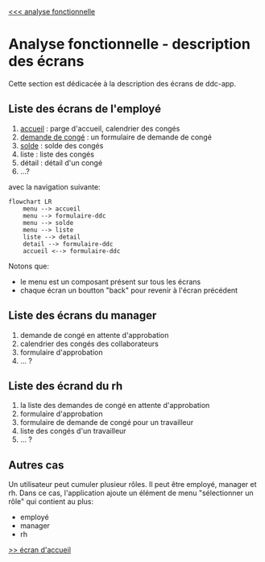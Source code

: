 [<<< analyse fonctionnelle](./2-analyse-fonctionnelle.md)

# Analyse fonctionnelle - description des écrans #

Cette section est dédicacée à la description des écrans de ddc-app.

## Liste des écrans de l'employé ##
1. [accueil](./2-2-1-accueil.md) : parge d'accueil, calendrier des congés
1. [demande de congé](./2-2-2-demande-de-conge.md) : un formulaire de demande de congé
1. [solde](./2-2-3-solde.md) : solde des congés
1. liste : liste des congés
1. détail : détail d'un congé
1. ...?

avec la navigation suivante:

```mermaid
flowchart LR
    menu --> accueil
    menu --> formulaire-ddc
    menu --> solde
    menu --> liste
    liste --> detail
    detail --> formulaire-ddc
    accueil <--> formulaire-ddc
```

Notons que:
- le menu est un composant présent sur tous les écrans
- chaque écran un boutton "back" pour revenir à l'écran précédent

## Liste des écrans du manager
1. demande de congé en attente d'approbation
1. calendrier des congés des collaborateurs
1. formulaire d'approbation
1. ... ?

## Liste des écrand du rh
1. la liste des demandes de congé en attente d'approbation
1. formulaire d'approbation
1. formulaire de demande de congé pour un travailleur
1. liste des congés d'un travailleur
1. ... ?

## Autres cas
Un utilisateur peut cumuler plusieur rôles. Il peut être employé, manager et rh. Dans ce cas, l'application ajoute un élément de menu "sélectionner un rôle" qui contient au plus:
- employé
- manager
- rh

[>> écran d'accueil](./2-2-1-accueil.md)